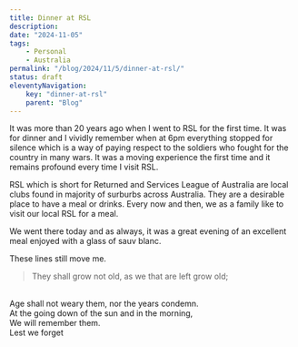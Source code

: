 ```yaml
---
title: Dinner at RSL
description: 
date: "2024-11-05"
tags: 
    - Personal
    - Australia
permalink: "/blog/2024/11/5/dinner-at-rsl/"
status: draft
eleventyNavigation:
    key: "dinner-at-rsl"    
    parent: "Blog"
---
```


It was more than 20 years ago when I went to RSL for the first time. It was for dinner and I vividly remember when at 6pm everything stopped for silence which is a way of paying respect to the soldiers who fought for the country in many wars. It was a moving experience the first time and it remains profound every time I visit RSL.

RSL which is short for Returned and Services League of Australia are local clubs found in majority of surburbs across Australia. They are a desirable place to have a meal or drinks. Every now and then, we as a family like to visit our local RSL for a meal. 

We went there today and as always, it was a great evening of an excellent meal enjoyed with a glass of sauv blanc.

These lines still move me.

> They shall grow not old, as we that are left grow old; 
<br/>
Age shall not weary them, nor the years condemn.
<br/>
At the going down of the sun and in the morning,
<br/>
We will remember them. 
<br/>
Lest we forget